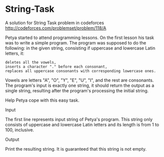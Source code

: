 # String-Task
A solution for String Task problem in codeforces   http://codeforces.com/problemset/problem/118/A

Petya started to attend programming lessons. On the first lesson his task was to write a simple program. The program was supposed to do the following: in the given string, consisting if uppercase and lowercase Latin letters, it:

    deletes all the vowels,
    inserts a character "." before each consonant,
    replaces all uppercase consonants with corresponding lowercase ones. 

Vowels are letters "A", "O", "Y", "E", "U", "I", and the rest are consonants. The program's input is exactly one string, it should return the output as a single string, resulting after the program's processing the initial string.

Help Petya cope with this easy task.

Input

The first line represents input string of Petya's program. This string only consists of uppercase and lowercase Latin letters and its length is from 1 to 100, inclusive.

Output

Print the resulting string. It is guaranteed that this string is not empty.
